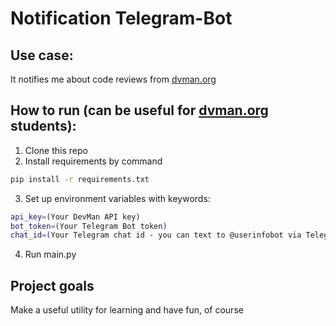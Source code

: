 # Notification Telegram-Bot

## Use case:
It notifies me about code reviews from [dvman.org](https://dvmn.org/)

## How to run (can be useful for [dvman.org](https://dvmn.org/) students):

1) Clone this repo
2) Install requirements by command
```sh
pip install -r requirements.txt
```
3) Set up environment variables with keywords:
```sh
api_key=(Your DevMan API key)
bot_token=(Your Telegram Bot token)
chat_id=(Your Telegram chat id - you can text to @userinfobot via Telegram to get it)
```
4) Run main.py

## Project goals
Make a useful utility for learning and have fun, of course

